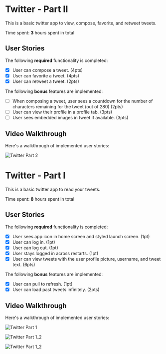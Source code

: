 # Twitter - Part II

This is a basic twitter app to view, compose, favorite, and retweet tweets.

Time spent: **3** hours spent in total

## User Stories

The following **required** functionality is completed:

- [X] User can compose a tweet. (4pts)
- [X] User can favorite a tweet. (4pts)
- [X] User can retweet a tweet. (2pts)

The following **bonus** features are implemented:

- [ ] When composing a tweet, user sees a countdown for the number of characters remaining for the tweet (out of 280) (2pts)
- [ ] User can view their profile in a profile tab. (3pts)
- [ ] User sees embedded images in tweet if available. (3pts)

## Video Walkthrough

Here's a walkthrough of implemented user stories:

![Twitter Part 2](https://user-images.githubusercontent.com/96842497/156304691-ebb0ae82-c3ae-49e8-a601-0732eb1a4b7c.gif)


# Twitter - Part I

This is a basic twitter app to read your tweets.

Time spent: **8** hours spent in total

## User Stories

The following **required** functionality is completed:

- [X] User sees app icon in home screen and styled launch screen. (1pt)
- [X] User can log in. (1pt)
- [X] User can log out. (1pt)
- [X] User stays logged in across restarts. (1pt)
- [X] User can view tweets with the user profile picture, username, and tweet text. (6pts)

The following **bonus** features are implemented:

- [X] User can pull to refresh. (1pt)
- [X] User can load past tweets infinitely. (2pts)

## Video Walkthrough

Here's a walkthrough of implemented user stories:

![Twitter Part 1](https://user-images.githubusercontent.com/96842497/155279244-8abfed03-4f6a-4e34-829c-54d1520f4df4.gif)


![Twitter Part 1_2](https://user-images.githubusercontent.com/96842497/156306650-48316129-bc08-4042-bf44-26ff16358386.gif)


![Twitter Part 1_2](https://user-images.githubusercontent.com/96842497/156305190-5f9b76cd-0ead-4814-8a74-7c4a8c52d857.gif)


